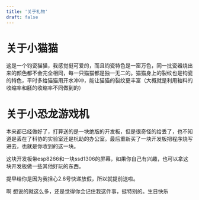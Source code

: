 ```yaml
---
title: '关于礼物'
draft: false
---
```


# 关于小猫猫

这是一个钧瓷猫猫，我感觉挺可爱的，而且钧瓷特色是一窑万色，同一批瓷器烧出来的颜色都不会完全相同，每一只猫猫都是独一无二的。猫猫身上的裂纹也是钧瓷的特色，平时多给猫猫用开水冲冲，能让猫猫的裂纹更丰富（大概就是利用釉料的收缩率和胚的收缩率不同做到的）

# 关于小恐龙游戏机

本来都已经做好了，打算送的是一块绝版的开发板，但是很奇怪的给丢了，也不知道是丢在了科协的实验室还是杭助的办公室。最后重新买了一块开发板把程序烧写进去，也就是你收到的这一块。

这块开发板带esp8266和一块ssd1306的屏幕，如果你自己有兴趣，也可以拿这块开发板做一些其他好玩的东西。



提早给你是因为我担心2.6号快递放假，所以就提前送啦。



啊 想说的就这么多，还是觉得你会记住我这件事，挺特别的。生日快乐